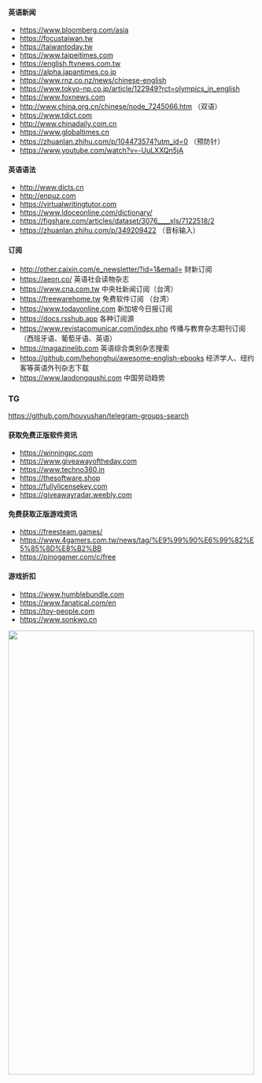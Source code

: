 #### 英语新闻

* https://www.bloomberg.com/asia
* https://focustaiwan.tw
* https://taiwantoday.tw
* https://www.taipeitimes.com
* https://english.ftvnews.com.tw
* https://alpha.japantimes.co.jp
* https://www.rnz.co.nz/news/chinese-english
* https://www.tokyo-np.co.jp/article/122949?rct=olympics_in_english
* https://www.foxnews.com
* http://www.china.org.cn/chinese/node_7245066.htm （双语）
* https://www.tdict.com
* http://www.chinadaily.com.cn
* https://www.globaltimes.cn
* https://zhuanlan.zhihu.com/p/104473574?utm_id=0 （预防针）
* https://www.youtube.com/watch?v=-UuLXXQn5jA

#### 英语语法

* http://www.dicts.cn
* http://enpuz.com
* https://virtualwritingtutor.com
* https://www.ldoceonline.com/dictionary/
* https://figshare.com/articles/dataset/3076____xls/7122518/2
* https://zhuanlan.zhihu.com/p/349209422 （音标输入）

#### 订阅

* http://other.caixin.com/e_newsletter/?id=1&email= 财新订阅
* https://aeon.co/ 英语社会读物杂志
* https://www.cna.com.tw 中央社新闻订阅（台湾）
* https://freewarehome.tw 免费软件订阅 （台湾）
* https://www.todayonline.com 新加坡今日报订阅
* https://docs.rsshub.app 各种订阅源
* https://www.revistacomunicar.com/index.php 传播与教育杂志期刊订阅（西班牙语、葡萄牙语、英语）
* https://magazinelib.com 英语综合类别杂志搜索
* https://github.com/hehonghui/awesome-english-ebooks 经济学人、纽约客等英语外刊杂志下载
* https://www.laodongqushi.com 中国劳动趋势

### TG

https://github.com/houyushan/telegram-groups-search

#### 获取免费正版软件资讯

* https://winningpc.com
* https://www.giveawayoftheday.com
* https://www.techno360.in
* https://thesoftware.shop
* https://fullylicensekey.com
* https://giveawayradar.weebly.com

#### 免费获取正版游戏资讯

* https://freesteam.games/
* https://www.4gamers.com.tw/news/tag/%E9%99%90%E6%99%82%E5%85%8D%E8%B2%BB
* https://pinogamer.com/c/free

#### 游戏折扣

* https://www.humblebundle.com
* https://www.fanatical.com/en
* https://toy-people.com
* https://www.sonkwo.cn

<img align="left" src="https://github.com/hoochanlon/hamulete/assets/35732922/5da44925-50ba-4177-b81f-191e4cdef154.png" width="500 " height="900" />

<!--![ ](https://fastly.jsdelivr.net/gh/hoochanlon/w3-goto-world/W3UnitTest/titong.PNG)-->

